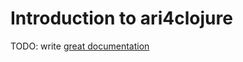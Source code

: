 # Introduction to ari4clojure

TODO: write [great documentation](http://jacobian.org/writing/what-to-write/)
